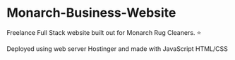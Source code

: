 # Monarch-Business-Website
Freelance Full Stack website built out for Monarch Rug Cleaners. ⭐
 
Deployed using web server Hostinger and made with JavaScript HTML/CSS
